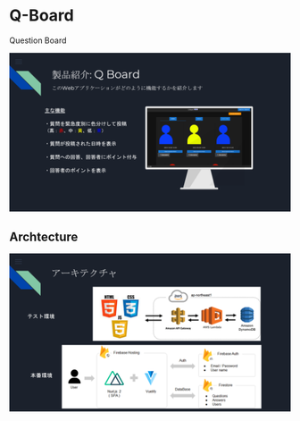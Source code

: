 # Q-Board
Question Board
<p align="center">
<img src='img/product.PNG' width="1000px"/>

## Archtecture
<p align="center">
<img src='img/archi.PNG' width="1000px"/>
